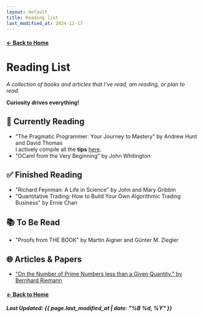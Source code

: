 ```yaml
---
layout: default
title: Reading list
last_modified_at: 2024-12-17
---
```


#### [← Back to Home](/)

# Reading List

*A collection of books and articles that I’ve read, am reading, or plan to read.* 

**Curiosity drives everything!**

## 📖 Currently Reading

- "The Pragmatic Programmer: Your Journey to Mastery" by Andrew Hunt and David Thomas  
I actively compile all the **tips** [here](/tips).
- "OCaml from the Very Beginning" by John Whitington

## ✅ Finished Reading

- "Richard Feynman: A Life in Science" by John and Mary Gribbin
- "Quantitative Trading: How to Build Your Own Algorithmic Trading Business" by Ernie Chan

## 📚 To Be Read

- "Proofs from THE BOOK" by Martin Aigner and Günter M. Ziegler

## 🌐 Articles & Papers

- ["On the Number of Prime Numbers less than
a Given Quantity." by Bernhard Riemann](https://www.claymath.org/wp-content/uploads/2023/04/Wilkins-translation.pdf)

#### [← Back to Home](/)

##### Last Updated: {{ page.last_modified_at | date: "%B %d, %Y" }}
